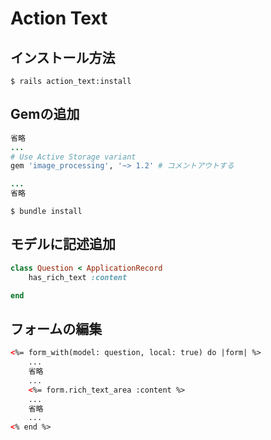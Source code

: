 # Action Text
## インストール方法
```$ rails action_text:install```

## Gemの追加
```ruby
省略
...
# Use Active Storage variant
gem 'image_processing', '~> 1.2' # コメントアウトする

...
省略
```

```$ bundle install```

## モデルに記述追加
```ruby
class Question < ApplicationRecord
    has_rich_text :content

end
```

## フォームの編集
```html
<%= form_with(model: question, local: true) do |form| %>
    ...
    省略
    ...
    <%= form.rich_text_area :content %>
    ...
    省略
    ...
<% end %>
```
